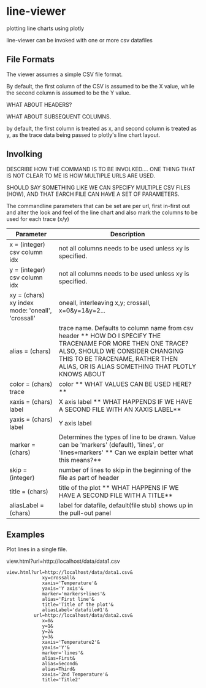 # line-viewer

plotting line charts using plotly

line-viewer can be invoked with one or more csv datafiles

## File Formats

The viewer assumes a simple CSV file format.

By default, the first column of the CSV is assumed to be the X value, while the second column is assumed to be the Y value.  

WHAT ABOUT HEADERS?

WHAT ABOUT SUBSEQUENT COLUMNS.


by default, the first column is treated as x, and second column is treated
as y, as the trace data being passed to plotly's line chart layout.

 ## Involking
 
 DESCRIBE HOW THE COMMAND IS TO BE INVOLKED.... 
 ONE THING THAT IS NOT CLEAR TO ME IS HOW MULTIPLE URLS ARE USED.
 
 SHOULD SAY SOMETHING LIKE WE CAN SPECIFY MULTIPLE CSV FILES (HOW), AND THAT EARCH FILE CAN HAVE A SET OF PARAMETERS.
 
 
 The commandline parameters that can be set are per url, first in-first out
and alter the look and feel of the line chart and also mark the columns
to be used for each trace (x/y)

| Parameter | Description |
| --- | --- |
| x = (integer) csv column idx | not all columns needs to be used unless xy is specified. |
| y = (integer) csv column idx | not all columns needs to be used unless xy is specified. |
| xy = (chars) xy index mode: 'oneall', 'crossall' | oneall, interleaving x,y; crossall, x=0&y=1&y=2... |
| alias = (chars) | trace name.  Defaults to column name from csv header ** HOW DO I SPECIFY THE TRACENAME FOR MORE THEN ONE TRACE?  ALSO, SHOULD WE CONSIDER CHANGING THIS TO BE TRACENAME, RATHER THEN ALIAS, OR IS ALIAS SOMETHING THAT PLOTLY KNOWS ABOUT |
| color = (chars) trace | color ** WHAT VALUES CAN BE USED HERE?**|
| xaxis = (chars) label | X axis label ** WHAT HAPPENDS IF WE HAVE A SECOND FILE WITH AN XAXIS LABEL**|
| yaxis = (chars) label | Y axis label |
| marker = (chars) | Determines the types of line to be drawn.  Value can be 'markers' (default), 'lines', or 'lines+markers' ** Can we explain better what this means?**|
| skip = (integer) | number of lines to skip in the beginning of the file as part of header |
|   title = (chars) | title of the plot ** WHAT HAPPENS IF WE HAVE A SECOND FILE WITH A TITLE** |
|   aliasLabel = (chars) | label for datafile, default(file stub) shows up in the pull-out panel |

## Examples

Plot lines in a single file.

view.html?url=http://localhost/data/data1.csv

```
view.html?url=http://localhost/data/data1.csv&
             xy=crossall&
             xaxis='Temperature'&
             yaxis='Y axis'&
             marker='markers+lines'&
             alias='First line'&
             title='Title of the plot'&
             aliasLabel='datafile#1'&
          url=http://localhost/data/data2.csv&
             x=0&
             y=1&
             y=2&
             y=3&
             xaxis='Temperature2'&
             yaxis='Y'&
             marker='lines'&
             alias=First&
             alias=Second&
             alias=Third&
             xaxis='2nd Temperature'&
             title='Title2'
```

